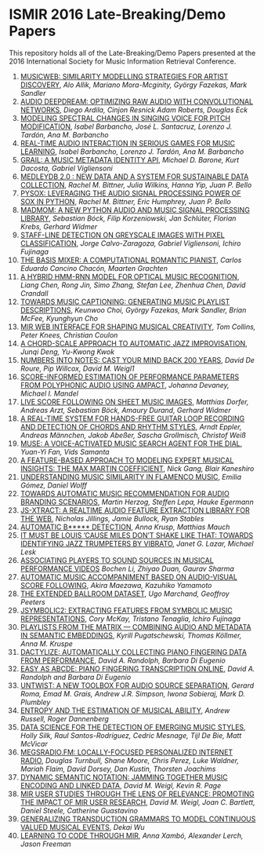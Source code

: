 # ISMIR 2016 Late-Breaking/Demo Papers

This repository holds all of the Late-Breaking/Demo Papers presented at the 2016 International Society for Music Information Retrieval Conference.

1. [MUSICWEB: SIMILARITY MODELLING STRATEGIES FOR ARTIST DISCOVERY](https://github.com/ismir-net/ismir2016-lbd/raw/master/submissions/allik-musicweb.pdf), _Alo Allik, Mariano Mora-Mcginity, György Fazekas, Mark Sandler_
2. [AUDIO DEEPDREAM: OPTIMIZING RAW AUDIO WITH CONVOLUTIONAL NETWORKS](https://github.com/ismir-net/ismir2016-lbd/raw/master/submissions/ardila-audio.pdf), _Diego Ardila, Cinjon Resnick Adam Roberts, Douglas Eck_
3. [MODELING SPECTRAL CHANGES IN SINGING VOICE FOR PITCH MODIFICATION](https://github.com/ismir-net/ismir2016-lbd/raw/master/submissions/barbancho-modeling.pdf), _Isabel Barbancho, José L. Santacruz, Lorenzo J. Tardón, Ana M. Barbancho_
4. [REAL-TIME AUDIO INTERACTION IN SERIOUS GAMES FOR MUSIC LEARNING](https://github.com/ismir-net/ismir2016-lbd/raw/master/submissions/barbancho-real.pdf), _Isabel Barbancho, Lorenzo J. Tardón, Ana M. Barbancho_
5. [GRAIL: A MUSIC METADATA IDENTITY API](https://github.com/ismir-net/ismir2016-lbd/raw/master/submissions/barone-grail.pdf), _Michael D. Barone, Kurt Dacosta, Gabriel Vigliensoni_
6. [MEDLEYDB 2.0 : NEW DATA AND A SYSTEM FOR SUSTAINABLE DATA COLLECTION](https://github.com/ismir-net/ismir2016-lbd/raw/master/submissions/bittner-medleydb.pdf), _Rachel M. Bittner, Julia Wilkins, Hanna Yip, Juan P. Bello_
7. [PYSOX: LEVERAGING THE AUDIO SIGNAL PROCESSING POWER OF SOX IN PYTHON](https://github.com/ismir-net/ismir2016-lbd/raw/master/submissions/bittner-pysox.pdf), _Rachel M. Bittner, Eric Humphrey, Juan P. Bello_
8. [MADMOM: A NEW PYTHON AUDIO AND MUSIC SIGNAL PROCESSING LIBRARY](https://github.com/ismir-net/ismir2016-lbd/raw/master/submissions/böck-madmom.pdf), _Sebastian Bóck, Filip Korzeniowski, Jan Schlúter, Florian Krebs, Gerhard Widmer_
9. [STAFF-LINE DETECTION ON GREYSCALE IMAGES WITH PIXEL CLASSIFICATION](https://github.com/ismir-net/ismir2016-lbd/raw/master/submissions/calvozaragoza-staff.pdf), _Jorge Calvo-Zaragoza, Gabriel Vigliensoni, Ichiro Fujinaga_
10. [THE BASIS MIXER: A COMPUTATIONAL ROMANTIC PIANIST](https://github.com/ismir-net/ismir2016-lbd/raw/master/submissions/cancino-basis.pdf), _Carlos Eduardo Cancino Chacón, Maarten Grachten_
11. [A HYBRID HMM-RNN MODEL FOR OPTICAL MUSIC RECOGNITION](https://github.com/ismir-net/ismir2016-lbd/raw/master/submissions/chen-hybrid.pdf), _Liang Chen, Rong Jin, Simo Zhang, Stefan Lee, Zhenhua Chen, David Crandall_
12. [TOWARDS MUSIC CAPTIONING: GENERATING MUSIC PLAYLIST DESCRIPTIONS](https://github.com/ismir-net/ismir2016-lbd/raw/master/submissions/choi-towards.pdf), _Keunwoo Choi, György Fazekas, Mark Sandler, Brian McFee, Kyunghyun Cho_
13. [MIR WEB INTERFACE FOR SHAPING MUSICAL CREATIVITY](https://github.com/ismir-net/ismir2016-lbd/raw/master/submissions/collins-mir.pdf), _Tom Collins, Peter Knees, Christian Coulon_
14. [A CHORD-SCALE APPROACH TO AUTOMATIC JAZZ IMPROVISATION](https://github.com/ismir-net/ismir2016-lbd/raw/master/submissions/deng-chord.pdf), _Junqi Deng, Yu-Kwong Kwok_
15. [NUMBERS INTO NOTES: CAST YOUR MIND BACK 200 YEARS](https://github.com/ismir-net/ismir2016-lbd/raw/master/submissions/deroure-numbers.pdf), _David De Roure, Pip Willcox, David M. Weigl1_
16. [SCORE-INFORMED ESTIMATION OF PERFORMANCE PARAMETERS FROM POLYPHONIC AUDIO USING AMPACT](https://github.com/ismir-net/ismir2016-lbd/raw/master/submissions/devaney-score.pdf), _Johanna Devaney, Michael I. Mandel_
17. [LIVE SCORE FOLLOWING ON SHEET MUSIC IMAGES](https://github.com/ismir-net/ismir2016-lbd/raw/master/submissions/dorfer-live.pdf), _Matthias Dorfer, Andreas Arzt, Sebastian Böck, Amaury Durand, Gerhard Widmer_
18. [A REAL-TIME SYSTEM FOR HANDS-FREE GUITAR LOOP RECORDING AND DETECTION OF CHORDS AND RHYTHM STYLES](https://github.com/ismir-net/ismir2016-lbd/raw/master/submissions/eppler-realtime.pdf), _Arndt Eppler, Andreas Männchen, Jakob Abeßer, Sascha Grollmisch, Christof Weiß_
19. [MUSE: A VOICE-ACTIVATED MUSIC SEARCH AGENT FOR THE DIAL](https://github.com/ismir-net/ismir2016-lbd/raw/master/submissions/fan-muse.pdf), _Yuan-Yi Fan, Vids Samanta_
20. [A FEATURE-BASED APPROACH TO MODELING EXPERT MUSICAL INSIGHTS: THE MAX MARTIN COEFFICIENT](https://github.com/ismir-net/ismir2016-lbd/raw/master/submissions/gang-feature.pdf), _Nick Gang, Blair Kaneshiro_
21. [UNDERSTANDING MUSIC SIMILARITY IN FLAMENCO MUSIC](https://github.com/ismir-net/ismir2016-lbd/raw/master/submissions/gomez-understanding.pdf), _Emilia Gómez, Daniel Wolff_
22. [TOWARDS AUTOMATIC MUSIC RECOMMENDATION FOR AUDIO BRANDING SCENARIOS](https://github.com/ismir-net/ismir2016-lbd/raw/master/submissions/herzog-towards.pdf), _Martin Herzog, Steffen Lepa, Hauke Egermann_
23. [JS-XTRACT: A REALTIME AUDIO FEATURE EXTRACTION LIBRARY FOR THE WEB](https://github.com/ismir-net/ismir2016-lbd/raw/master/submissions/jillings-jsxtract.pdf), _Nicholas Jillings, Jamie Bullock, Ryan Stables_
24. [AUTOMATIC B***** DETECTION](https://github.com/ismir-net/ismir2016-lbd/raw/master/submissions/kruspe-automatic.pdf), _Anna Krusp, Matthias Mauch_
25. [IT MUST BE LOUIS ’CAUSE MILES DON’T SHAKE LIKE THAT: TOWARDS IDENTIFYING JAZZ TRUMPETERS BY VIBRATO](https://github.com/ismir-net/ismir2016-lbd/raw/master/submissions/lazar-it.pdf), _Janet G. Lazar, Michael Lesk_
26. [ASSOCIATING PLAYERS TO SOUND SOURCES IN MUSICAL PERFORMANCE VIDEOS](https://github.com/ismir-net/ismir2016-lbd/raw/master/submissions/li-associating.pdf) _Bochen Li, Zhiyao Duan, Gaurav Sharma_
27. [AUTOMATIC MUSIC ACCOMPANIMENT BASED ON AUDIO-VISUAL SCORE FOLLOWING](https://github.com/ismir-net/ismir2016-lbd/raw/master/submissions/maezawa-automatic.pdf), _Akira Maezawa, Kazuhiko Yamamoto_
28. [THE EXTENDED BALLROOM DATASET](https://github.com/ismir-net/ismir2016-lbd/raw/master/submissions/marchand-extended.pdf), _Ugo Marchand, Geoffroy Peeters_
29. [JSYMBOLIC2: EXTRACTING FEATURES FROM SYMBOLIC MUSIC REPRESENTATIONS](https://github.com/ismir-net/ismir2016-lbd/raw/master/submissions/mckay-jsymbolic2.pdf), _Cory McKay, Tristano Tenaglia, Ichiro Fujinaga_
30. [PLAYLISTS FROM THE MATRIX — COMBINING AUDIO AND METADATA IN SEMANTIC EMBEDDINGS](https://github.com/ismir-net/ismir2016-lbd/raw/master/submissions/pugatschewski-playlists.pdf), _Kyrill Pugatschewski, Thomas Köllmer, Anna M. Kruspe_
31. [DACTYLIZE: AUTOMATICALLY COLLECTING PIANO FINGERING DATA FROM PERFORMANCE](https://github.com/ismir-net/ismir2016-lbd/raw/master/submissions/randolph-dactylize.pdf), _David A. Randolph, Barbara Di Eugenio_
32. [EASY AS ABCDE: PIANO FINGERING TRANSCRIPTION ONLINE](https://github.com/ismir-net/ismir2016-lbd/raw/master/submissions/randolph-easy.pdf), _David A. Randolph and Barbara Di Eugenio_
33. [UNTWIST: A NEW TOOLBOX FOR AUDIO SOURCE SEPARATION](https://github.com/ismir-net/ismir2016-lbd/raw/master/submissions/roma-untwist.pdf), _Gerard Roma, Emad M. Grais, Andrew J.R. Simpson, Iwona Sobieraj, Mark D. Plumbley_
34. [ENTROPY AND THE ESTIMATION OF MUSICAL ABILITY](https://github.com/ismir-net/ismir2016-lbd/raw/master/submissions/russell-entropy.pdf), _Andrew Russell, Roger Dannenberg_
35. [DATA SCIENCE FOR THE DETECTION OF EMERGING MUSIC STYLES](https://github.com/ismir-net/ismir2016-lbd/raw/master/submissions/silk-data.pdf), _Holly Silk, Raul Santos-Rodriguez, Cedric Mesnage, Tijl De Bie, Matt McVicar_
36. [MEGSRADIO.FM: LOCALLY-FOCUSED PERSONALIZED INTERNET RADIO](https://github.com/ismir-net/ismir2016-lbd/raw/master/submissions/turnbull-megsradio.pdf), _Douglas Turnbull, Shane Moore, Chris Perez, Luke Waldner, Mariah Flaim, David Dorsey, Dan Kustin, Thorsten Joachims_
37. [DYNAMIC SEMANTIC NOTATION: JAMMING TOGETHER MUSIC ENCODING AND LINKED DATA](https://github.com/ismir-net/ismir2016-lbd/raw/master/submissions/weigl-dynamic.pdf), _David M. Weigl, Kevin R. Page_
38. [MIR USER STUDIES THROUGH THE LENS OF RELEVANCE: PROMOTING THE IMPACT OF MIR USER RESEARCH](https://github.com/ismir-net/ismir2016-lbd/raw/master/submissions/weigl-mir.pdf), _David M. Weigl, Joan C. Bartlett, Daniel Steele, Catherine Guastavino_
39. [GENERALIZING TRANSDUCTION GRAMMARS TO MODEL CONTINUOUS VALUED MUSICAL EVENTS](https://github.com/ismir-net/ismir2016-lbd/raw/master/submissions/wu-generalizing.pdf), _Dekai Wu_
40. [LEARNING TO CODE THROUGH MIR](https://github.com/ismir-net/ismir2016-lbd/raw/master/submissions/xambo-learning.pdf), _Anna Xambó, Alexander Lerch, Jason Freeman_
